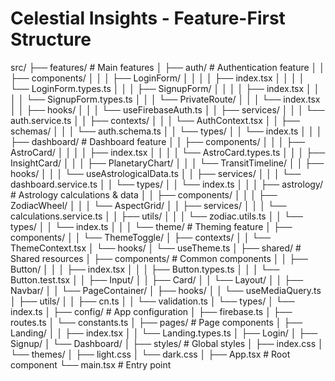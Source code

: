 # Celestial Insights - Feature-First Structure

src/
├── features/                    # Main features
│   ├── auth/                   # Authentication feature
│   │   ├── components/
│   │   │   ├── LoginForm/
│   │   │   │   ├── index.tsx
│   │   │   │   └── LoginForm.types.ts
│   │   │   ├── SignupForm/
│   │   │   │   ├── index.tsx
│   │   │   │   └── SignupForm.types.ts
│   │   │   └── PrivateRoute/
│   │   │       └── index.tsx
│   │   ├── hooks/
│   │   │   └── useFirebaseAuth.ts
│   │   ├── services/
│   │   │   └── auth.service.ts
│   │   ├── contexts/
│   │   │   └── AuthContext.tsx
│   │   ├── schemas/
│   │   │   └── auth.schema.ts
│   │   └── types/
│   │       └── index.ts
│   │
│   ├── dashboard/              # Dashboard feature
│   │   ├── components/
│   │   │   ├── AstroCard/
│   │   │   │   ├── index.tsx
│   │   │   │   └── AstroCard.types.ts
│   │   │   ├── InsightCard/
│   │   │   ├── PlanetaryChart/
│   │   │   └── TransitTimeline/
│   │   ├── hooks/
│   │   │   └── useAstrologicalData.ts
│   │   ├── services/
│   │   │   └── dashboard.service.ts
│   │   └── types/
│   │       └── index.ts
│   │
│   ├── astrology/             # Astrology calculations & data
│   │   ├── components/
│   │   │   ├── ZodiacWheel/
│   │   │   └── AspectGrid/
│   │   ├── services/
│   │   │   └── calculations.service.ts
│   │   ├── utils/
│   │   │   └── zodiac.utils.ts
│   │   └── types/
│   │       └── index.ts
│   │
│   └── theme/                 # Theming feature
│       ├── components/
│       │   └── ThemeToggle/
│       ├── contexts/
│       │   └── ThemeContext.tsx
│       └── hooks/
│           └── useTheme.ts
│
├── shared/                    # Shared resources
│   ├── components/            # Common components
│   │   ├── Button/
│   │   │   ├── index.tsx
│   │   │   ├── Button.types.ts
│   │   │   └── Button.test.tsx
│   │   ├── Input/
│   │   ├── Card/
│   │   └── Layout/
│   │       ├── Navbar/
│   │       └── PageContainer/
│   ├── hooks/
│   │   └── useMediaQuery.ts
│   ├── utils/
│   │   ├── cn.ts
│   │   └── validation.ts
│   └── types/
│       └── index.ts
│
├── config/                    # App configuration
│   ├── firebase.ts
│   ├── routes.ts
│   └── constants.ts
│
├── pages/                     # Page components
│   ├── Landing/
│   │   ├── index.tsx
│   │   └── Landing.types.ts
│   ├── Login/
│   ├── Signup/
│   └── Dashboard/
│
├── styles/                    # Global styles
│   ├── index.css
│   └── themes/
│       ├── light.css
│       └── dark.css
│
├── App.tsx                    # Root component
└── main.tsx                   # Entry point
